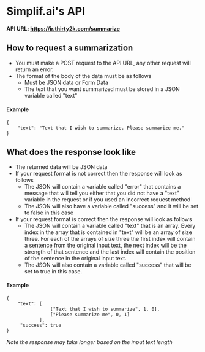 # Simplif.ai's API

#### API URL: https://ir.thirty2k.com/summarize

## How to request a summarization
- You must make a POST request to the API URL, any other request will return an error.
- The format of the body of the data must be as follows
    * Must be JSON data or Form Data
    * The text that you want summarized must be stored in a JSON variable called "text"
#### Example
    {
        "text": "Text that I wish to summarize. Please summarize me."
    }
    
## What does the response look like
- The returned data will be JSON data
- If your request format is not correct then the response will look as follows
    * The JSON will contain a variable called "error" that contains a message that will tell you either that you did not 
    have a "text" variable in the request or if you used an incorrect request method
    * The JSON will also have a variable called "success" and it will be set to false in this case
- If your request format is correct then the response will look as follows
    * The JSON will contain a variable called "text" that is an array.  Every index in the array that is contained in 
    "text" will be an array of size three.  For each of the arrays of size three the first index will contain a sentence 
    from the original input text, the next index will be the strength of that sentence and the last index will contain 
    the position of the sentence in the original input text.
    * The JSON will also contain a variable called "success" that will be set to true in this case. 

#### Example
    {
        "text": [
                    ["Text that I wish to summarize", 1, 0],
                    ["Please summarize me", 0, 1]
                ],
         "success": true
    }

_Note the response may take longer based on the input text length_

    
